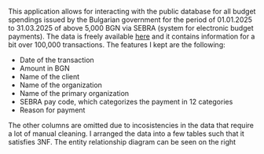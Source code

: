 This application allows for interacting with the public database for all budget spendings issued by the Bulgarian government for the period of 01.01.2025 to 31.03.2025 of above 5,000 BGN via SEBRA (system for electronic budget payments). The data is freely available [here](https://data.egov.bg/data/view/57f1e2e7-b235-45e8-94c4-4d69f0b1a690) and it contains information for a bit over 100,000 transactions. The features I kept are the following:

- Date of the transaction
- Amount in BGN
- Name of the client
- Name of the organization
- Name of the primary organization
- SEBRA pay code, which categorizes the payment in 12 categories
- Reason for payment

The other columns are omitted due to incosistencies in the data that require a lot of manual cleaning. I arranged the data into a few tables such that it satisfies 3NF. The entity relationship diagram can be seen on the right

<!-- ![](assets/sebra/ER.svg) -->
